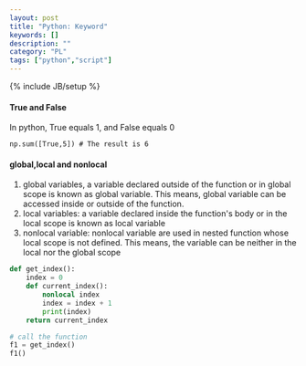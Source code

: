 ```yaml
---
layout: post
title: "Python: Keyword"
keywords: []
description: ""
category: "PL"
tags: ["python","script"]
---
```

{% include JB/setup %}

#### True and False
In python, True equals 1, and False equals 0
```
np.sum([True,5]) # The result is 6
```


#### global,local and nonlocal
1. global variables, a variable declared outside of the function or in global scope is known as global variable. This means, global variable can be
accessed inside or outside of the function.
2. local variables: a variable declared inside the function's body or in the local scope is known as local variable
3. nonlocal variable: nonlocal variable are used in nested function whose local scope is not defined. This means, the variable can be neither in the
local nor the global scope


```python
def get_index():
    index = 0
    def current_index():
        nonlocal index
        index = index + 1
        print(index)
    return current_index

# call the function
f1 = get_index()
f1()
```


